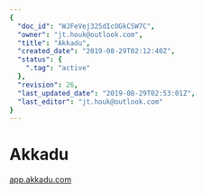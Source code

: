 ```yaml
---
{
  "doc_id": "WJFeVej325dIcOGkCSW7C",
  "owner": "jt.houk@outlook.com",
  "title": "Akkadu",
  "created_date": "2019-08-29T02:12:40Z",
  "status": {
    ".tag": "active"
  },
  "revision": 26,
  "last_updated_date": "2019-08-29T02:53:01Z",
  "last_editor": "jt.houk@outlook.com"
}
---
```

# Akkadu
[app.akkadu.com](https://app.akkadu.com)
<!-- more -->

